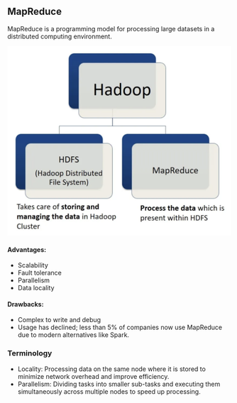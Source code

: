 ## MapReduce
MapReduce is a programming model for processing large datasets in a distributed computing environment.

![alt text](Images/HDFSP.png)

#### Advantages:
- Scalability
- Fault tolerance
- Parallelism
- Data locality

#### Drawbacks:
- Complex to write and debug
- Usage has declined; less than 5% of companies now use MapReduce due to modern alternatives like Spark.

### Terminology

- Locality:
Processing data on the same node where it is stored to minimize network overhead and improve efficiency.
- Parallelism:
Dividing tasks into smaller sub-tasks and executing them simultaneously across multiple nodes to speed up processing.
